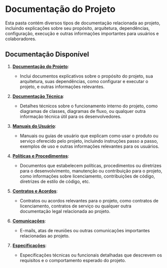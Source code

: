 # Documentação do Projeto

Esta pasta contém diversos tipos de documentação relacionada ao projeto, incluindo explicações sobre seu propósito, arquitetura, dependências, configuração, execução e outras informações importantes para usuários e colaboradores.

## Documentação Disponível

1. [**Documentação do Projeto**](#documentação-do-projeto): 
   - Inclui documentos explicativos sobre o propósito do projeto, sua arquitetura, suas dependências, como configurar e executar o projeto, e outras informações relevantes.

2. [**Documentação Técnica**](https://github.com/Framks/gestao-de-feedback-academico/blob/docs/docs/diagramas/README.md):
   - Detalhes técnicos sobre o funcionamento interno do projeto, como diagramas de classes, diagramas de fluxo, ou qualquer outra informação técnica útil para os desenvolvedores.

3. [**Manuais do Usuário**](#documentação-do-projeto):
   - Manuais ou guias de usuário que explicam como usar o produto ou serviço oferecido pelo projeto, incluindo instruções passo a passo, exemplos de uso e outras informações relevantes para os usuários.

4. [**Políticas e Procedimentos**](#documentação-do-projeto):
   - Documentos que estabelecem políticas, procedimentos ou diretrizes para o desenvolvimento, manutenção ou contribuição para o projeto, como informações sobre licenciamento, contribuições de código, diretrizes de estilo de código, etc.

5. [**Contratos e Acordos**](#documentação-do-projeto):
   - Contratos ou acordos relevantes para o projeto, como contratos de licenciamento, contratos de serviço ou qualquer outra documentação legal relacionada ao projeto.

6. [**Comunicações**](https://github.com/Framks/gestao-de-feedback-academico/blob/docs/docs/Comunicacao.md):
   - E-mails, atas de reuniões ou outras comunicações importantes relacionadas ao projeto.

7. [**Especificações**](https://github.com/Framks/gestao-de-feedback-academico/blob/docs/docs/Especificacoes.md):
   - Especificações técnicas ou funcionais detalhadas que descrevem os requisitos e o comportamento esperado do projeto.

